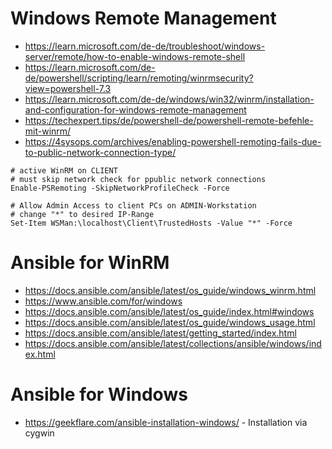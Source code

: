 # Windows Remote Management
  - https://learn.microsoft.com/de-de/troubleshoot/windows-server/remote/how-to-enable-windows-remote-shell
  - https://learn.microsoft.com/de-de/powershell/scripting/learn/remoting/winrmsecurity?view=powershell-7.3
  - https://learn.microsoft.com/de-de/windows/win32/winrm/installation-and-configuration-for-windows-remote-management
  - https://techexpert.tips/de/powershell-de/powershell-remote-befehle-mit-winrm/
  - https://4sysops.com/archives/enabling-powershell-remoting-fails-due-to-public-network-connection-type/
 
 ```
 # active WinRM on CLIENT
# must skip network check for ppublic network connections
Enable-PSRemoting -SkipNetworkProfileCheck -Force
```

```
# Allow Admin Access to client PCs on ADMIN-Workstation
# change "*" to desired IP-Range
Set-Item WSMan:\localhost\Client\TrustedHosts -Value "*" -Force
```

# Ansible for WinRM
  - https://docs.ansible.com/ansible/latest/os_guide/windows_winrm.html
  - https://www.ansible.com/for/windows
  - https://docs.ansible.com/ansible/latest/os_guide/index.html#windows
  - https://docs.ansible.com/ansible/latest/os_guide/windows_usage.html
  - https://docs.ansible.com/ansible/latest/getting_started/index.html
  - https://docs.ansible.com/ansible/latest/collections/ansible/windows/index.html

# Ansible for Windows
  - https://geekflare.com/ansible-installation-windows/ - Installation via cygwin

